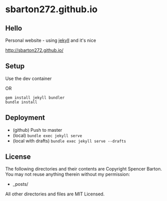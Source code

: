 sbarton272.github.io
====================

## Hello

Personal website - using [jekyll](https://jekyllrb.com/) and it's nice

http://sbarton272.github.io/

## Setup

Use the dev container

OR

```
gem install jekyll bundler
bundle install
```

## Deployment

- (github) Push to master
- (local) `bundle exec jekyll serve`
- (local with drafts) `bundle exec jekyll serve --drafts`

## License

The following directories and their contents are Copyright Spencer Barton. You may not reuse anything therein without my permission:

* _posts/

All other directories and files are MIT Licensed.
